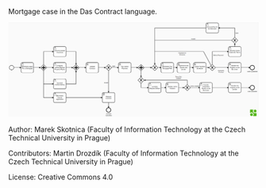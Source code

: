 Mortgage case in the Das Contract language. 

![Mortgage Process](https://github.com/CCMiResearch/DEMOCaseStudies/blob/master/Blockchain/Mortgage/Mortgage.png)

Author: Marek Skotnica (Faculty of Information Technology at the Czech Technical University in Prague)

Contributors: Martin Drozdík (Faculty of Information Technology at the Czech Technical University in Prague) 

License: Creative Commons 4.0
